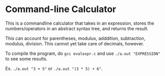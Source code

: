 # Command-line Calculator

This is a commandline calculator that takes in an expression, stores the numbers/operators in an abstract syntax tree, and returns the result. </br>

This can account for parentheses, modulus, adddition, subtraction, modulus, division. This cannot yet take care of decimals, however. </br>

To compile the program, do `gcc evalexpr.c` and use `./a.out "EXPRESSION"` to see some results. </br>

Ex. `./a.out "3 + 5"` or `./a.out "(3 * 5) + 6"`.
